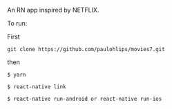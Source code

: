 An RN app inspired by NETFLIX.

To run:

First

```
git clone https://github.com/paulohlips/movies7.git
```

then

```
$ yarn

$ react-native link

$ react-native run-android or react-native run-ios
```
